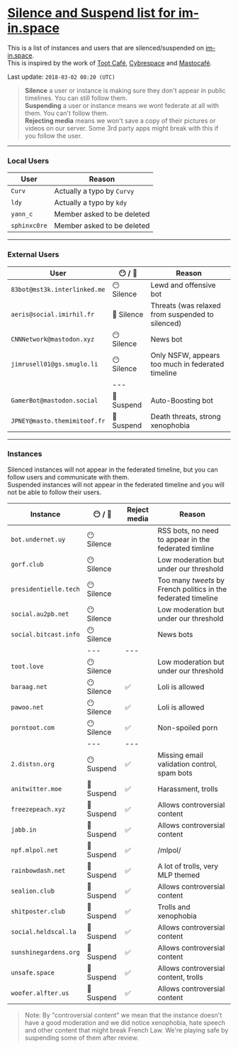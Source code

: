 # [Silence and Suspend list for im-in.space](https://github.com/im-in-space/blocking-list)
This is a list of instances and users that are silenced/suspended on [im-in.space](https://im-in.space/).  
This is inspired by the work of [Toot Café](https://github.com/tootcafe/blocked-on-mastodon), [Cybrespace](https://cybre.space/users/chr/updates/2616) and [Mastocafé](https://social.wxcafe.net/users/wxcafe/updates/2651).

Last update: `2018-03-02 08:20 (UTC)`

> **Silence** a user or instance is making sure they don't appear in public timelines. You can still follow them.  
> **Suspending** a user or instance means we wont federate at all with them. You can't follow them.  
> **Rejecting media** means we won't save a copy of their pictures or videos on our server. Some 3rd party apps might break with this if you follow the user.

---

### Local Users

| User | Reason |
|------|--------|
| `Curv` | Actually a typo by `Curvy` |
| `ldy` | Actually a typo by `kdy` |
| `yann_c` | Member asked to be deleted |
| `sphinxc0re` | Member asked to be deleted |

---

### External Users

| User | :no_mouth: / :no_entry_sign: | Reason |
|------|------------------------------|--------|
| `83bot@mst3k.interlinked.me` | :no_mouth: Silence | Lewd and offensive bot |
| `aeris@social.imirhil.fr` | :no_entry_sign: Silence | Threats (was relaxed from suspended to silenced) |
| `CNNNetwork@mastodon.xyz` | :no_mouth: Silence | News bot |
| `jimrusell01@gs.smuglo.li` | :no_mouth: Silence | Only NSFW, appears too much in federated timeline |
| | --- | | |
| `GamerBot@mastodon.social` | :no_entry_sign: Suspend | Auto-Boosting bot |
| `JPNEY@masto.themimitoof.fr` | :no_entry_sign: Suspend | Death threats, strong xenophobia |

---

### Instances

Silenced instances will not appear in the federated timeline, but you can follow users and communicate with them.  
Suspended instances will not appear in the federated timeline and you will not be able to follow their users.

| Instance | :no_mouth: / :no_entry_sign: | Reject media | Reason |
|----------|------------------------------|--------------|--------|
| `bot.undernet.uy` | :no_mouth: Silence |  | RSS bots, no need to appear in the federated timline |
| `gorf.club` | :no_mouth: Silence |  | Low moderation but under our threshold |
| `presidentielle.tech` | :no_mouth: Silence |  | Too many _tweets_ by French politics in the federated timeline |
| `social.au2pb.net` | :no_mouth: Silence |  | Low moderation but under our threshold |
| `social.bitcast.info` | :no_mouth: Silence |  | News bots |
| | --- | --- | |
| `toot.love` | :no_mouth: Silence |  | Low moderation but under our threshold |
| `baraag.net` | :no_mouth: Silence | :white_check_mark: | Loli is allowed |
| `pawoo.net` | :no_mouth: Silence | :white_check_mark: | Loli is allowed |
| `porntoot.com` | :no_mouth: Silence | :white_check_mark: | Non-spoiled porn |
| | --- | --- | |
| `2.distsn.org` | :no_mouth: Suspend | :white_check_mark: | Missing email validation control, spam bots |
| `anitwitter.moe` | :no_entry_sign: Suspend | :white_check_mark: | Harassment, trolls |
| `freezepeach.xyz` | :no_entry_sign: Suspend | :white_check_mark: | Allows controversial content |
| `jabb.in` | :no_entry_sign: Suspend | :white_check_mark: | Allows controversial content |
| `npf.mlpol.net` | :no_entry_sign: Suspend | :white_check_mark: | /mlpol/ |
| `rainbowdash.net` | :no_entry_sign: Suspend | :white_check_mark: | A lot of trolls, very MLP themed |
| `sealion.club` | :no_entry_sign: Suspend | :white_check_mark: | Allows controversial content |
| `shitposter.club` | :no_entry_sign: Suspend | :white_check_mark: | Trolls and xenophobia |
| `social.heldscal.la` | :no_entry_sign: Suspend | :white_check_mark: | Allows controversial content |
| `sunshinegardens.org` | :no_entry_sign: Suspend | :white_check_mark: | Allows controversial content |
| `unsafe.space` | :no_entry_sign: Suspend | :white_check_mark: | Allows controversial content, trolls |
| `woofer.alfter.us` | :no_entry_sign: Suspend | :white_check_mark: | Allows controversial content |

> Note: By "controversial content" we mean that the instance doesn't have a good moderation and we did notice xenophobia, hate speech and other content that might break French Law. We're playing safe by suspending some of them after review.
